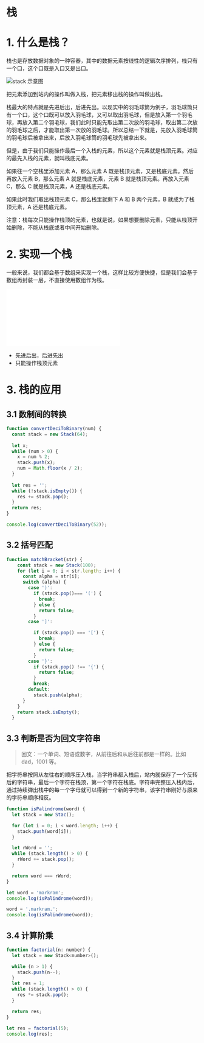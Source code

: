# 栈

# 1. 什么是栈？

栈也是存放数据对象的一种容器，其中的数据元素按线性的逻辑次序排列，栈只有一个口，这个口既是入口又是出口。

![stack 示意图](./images/Stack.jpg)

把元素添加到站内的操作叫做入栈，把元素移出栈的操作叫做出栈。

栈最大的特点就是先进后出，后进先出。以现实中的羽毛球筒为例子，羽毛球筒只有一个口，这个口既可以放入羽毛球，又可以取出羽毛球，但是放入第一个羽毛球，再放入第二个羽毛球，我们此时只能先取出第二次放的羽毛球，取出第二次放的羽毛球之后，才能取出第一次放的羽毛球。所以总结一下就是，先放入羽毛球筒的羽毛球后被拿出来，后放入羽毛球筒的羽毛球先被拿出来。

但是，由于我们只能操作最后一个入栈的元素，所以这个元素就是栈顶元素。对应的最先入栈的元素，就叫栈底元素。

如果往一个空栈里添加元素 A，那么元素 A 既是栈顶元素，又是栈底元素。然后再放入元素 B，那么元素 A 就是栈底元素，元素 B 就是栈顶元素。再放入元素 C，那么 C 就是栈顶元素，A 还是栈底元素。

如果此时我们取出栈顶元素 C，那么栈里就剩下 A 和 B 两个元素，B 就成为了栈顶元素，A 还是栈底元素。

注意：栈每次只能操作栈顶的元素，也就是说，如果想要删除元素，只能从栈顶开始删除，不能从栈底或者中间开始删除。

# 2. 实现一个栈

一般来说，我们都会基于数组来实现一个栈，这样比较方便快捷，但是我们会基于数组再封装一层，不直接使用数组作为栈。

![Stack JavaScript](./Stack.js)

+ 先进后出，后进先出
+ 只能操作栈顶元素

# 3. 栈的应用
## 3.1 数制间的转换

```javascript
function convertDeciToBinary(num) {
  const stack = new Stack(64);
  
  let x;
  while (num > 0) {
    x = num % 2;
    stack.push(x);
    num = Math.floor(x / 2);
  }
  
  let res = '';
  while (!stack.isEmpty()) {
    res += stack.pop();
  }
  return res;
}

console.log(convertDeciToBinary(52));
```

## 3.2 括号匹配

```javascript
function matchBracket(str) {
    const stack = new Stack(100);
    for (let i = 0; i < str.length; i++) {
      const alpha = str[i];
      switch (alpha) {
        case ')':
          if (stack.pop()=== '(') {
            break;
          } else {
            return false;
          }
        case ']':

          if (stack.pop() === '[') {
            break;
          } else {
            return false;
          }
        case '}':
          if (stack.pop() !== '{') {
            return false;
          }
          break;
        default:
          stack.push(alpha);
      }
    }
    return stack.isEmpty();
  }
```

## 3.3 判断是否为回文字符串

> 回文：一个单词、短语或数字，从前往后和从后往前都是一样的。比如 dad，1001 等。

把字符串按照从左往右的顺序压入栈，当字符串都入栈后，站内就保存了一个反转后的字符串，最后一个字符在栈顶，第一个字符在栈底。字符串完整压入栈内后，通过持续弹出栈中的每一个字母就可以得到一个新的字符串，该字符串刚好与原来的字符串顺序相反。

```javascript
function isPalindrome(word) {
  let stack = new Stac();

  for (let i = 0; i < word.length; i++) {
    stack.push(word[i]);
  }

  let rWord = '';
  while (stack.length() > 0) {
    rWord += stack.pop();
  }

  return word === rWord;
}

let word = 'markram';
console.log(isPalindrome(word));

word = '.markram.';
console.log(isPalindrome(word));
```

## 3.4 计算阶乘

```javascript
function factorial(n: number) {
  let stack = new Stack<number>();

  while (n > 1) {
    stack.push(n--);
  }
  let res = 1;
  while (stack.length() > 0) {
    res *= stack.pop();
  }

  return res;
}

let res = factorial(5);
console.log(res);
```
